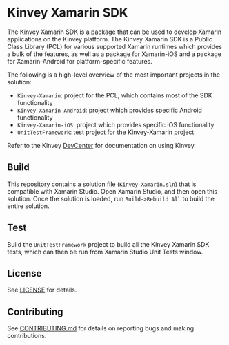# Kinvey Xamarin SDK

The Kinvey Xamarin SDK is a package that can be used to develop Xamarin applications on the Kinvey platform. The Kinvey Xamarin SDK is a Public Class Library (PCL) for various supported Xamarin runtimes which provides a bulk of the features, as well as a package for Xamarin-iOS and a package for Xamarin-Android for platform-specific features.

The following is a high-level overview of the most important projects in the solution:

* `Kinvey-Xamarin`: project for the PCL, which contains most of the SDK functionality
* `Kinvey-Xamarin-Android`: project which provides specific Android functionality
* `Kinvey-Xamarin-iOS`: project which provides specific iOS functionality
* `UnitTestFramework`: test project for the Kinvey-Xamarin project

Refer to the Kinvey [DevCenter](http://devcenter.kinvey.com/) for documentation on using Kinvey.

## Build
This repository contains a solution file (`Kinvey-Xamarin.sln`) that is compatible with Xamarin Studio.  Open Xamarin Studio, and then open this solution.  Once the solution is loaded, run `Build->Rebuild All` to build the entire solution.

## Test
Build the `UnitTestFramework` project to build all the Kinvey Xamarin SDK tests, which can then be run from Xamarin Studio Unit Tests window.

## License
See [LICENSE](LICENSE.txt) for details.

## Contributing
See [CONTRIBUTING.md](CONTRIBUTING.md) for details on reporting bugs and making contributions.
